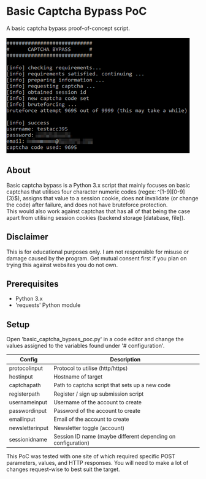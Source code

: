 # Basic Captcha Bypass PoC

A basic captcha bypass proof-of-concept script.
<br>
<br>
<img src="demo.png" style="max-width:100%;" alt="Demo of PoC">

## About

Basic captcha bypass is a Python 3.x script that mainly focuses on basic captchas that utilises four character numeric codes (regex: ^[1-9][0-9]{3}$), assigns that value to a session cookie, does not invalidate (or change the code) after failure, and does not have bruteforce protection.
<br>
This would also work against captchas that has all of that being the case apart from utilising session cookies (backend storage [database, file]).

## Disclaimer

This is for educational purposes only. I am not responsible for misuse or damage caused by the program. Get mutual consent first if you plan on trying this against websites you do not own. 

## Prerequisites

- Python 3.x
- 'requests' Python module

## Setup

Open 'basic_captcha_bypass_poc.py' in a code editor and change the values assigned to the variables found under '# configuration'.

|  Config         | Description                                                  |
| --------------- | ------------------------------------------------------------ |
| protocolinput   | Protocol to utilise (http/https)                             |
| hostinput       | Hostname of target                                           |
| captchapath     | Path to captcha script that sets up a new code               |
| registerpath    | Register / sign up submission script                         |
| usernameinput   | Username of the account to create                            |
| passwordinput   | Password of the account to create                            |
| emailinput      | Email of the account to create                               |
| newsletterinput | Newsletter toggle (account)                                  |
| sessionidname   | Session ID name (maybe different depending on configuration) |

This PoC was tested with one site of which required specific POST parameters, values, and HTTP responses. You will need to make a lot of changes request-wise to best suit the target.

